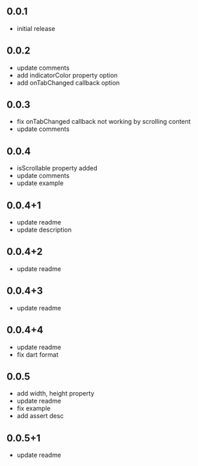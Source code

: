 ## 0.0.1

* initial release

## 0.0.2

* update comments
* add indicatorColor property option
* add onTabChanged callback option

## 0.0.3
* fix onTabChanged callback not working by scrolling content
* update comments

## 0.0.4
* isScrollable property added
* update comments
* update example

## 0.0.4+1
* update readme
* update description

## 0.0.4+2
* update readme

## 0.0.4+3
* update readme
 
## 0.0.4+4
* update readme
* fix dart format

## 0.0.5
* add width, height property
* update readme
* fix example
* add assert desc

## 0.0.5+1
* update readme
